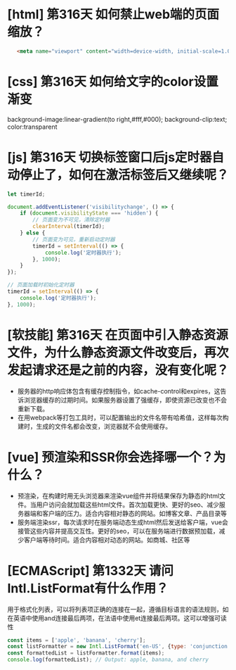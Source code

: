 # [html] 第316天 如何禁止web端的页面缩放？

```html
   <meta name="viewport" content="width=device-width, initial-scale=1.0, maximum-scale=1.0, user-scalable=no">
```

# [css] 第316天 如何给文字的color设置渐变

background-image:linear-gradient(to right,#fff,#000);
background-clip:text;
color:transparent

# [js] 第316天 切换标签窗口后js定时器自动停止了，如何在激活标签后又继续呢？

```javascript
let timerId;

document.addEventListener('visibilitychange', () => {
    if (document.visibilityState === 'hidden') {
        // 页面变为不可见，清除定时器
        clearInterval(timerId);
    } else {
        // 页面变为可见，重新启动定时器
        timerId = setInterval(() => {
            console.log('定时器执行');
        }, 1000);
    }
});

// 页面加载时初始化定时器
timerId = setInterval(() => {
    console.log('定时器执行');
}, 1000);

```

# [软技能] 第316天 在页面中引入静态资源文件，为什么静态资源文件改变后，再次发起请求还是之前的内容，没有变化呢？

- 服务器的http响应体包含有缓存控制指令，如cache-control和expires，这告诉浏览器缓存的过期时间。如果服务器设置了强缓存，即使资源已改变也不会重新下载。
- 在用webpack等打包工具时，可以配置输出的文件名带有哈希值，这样每次构建时，生成的文件名都会改变，浏览器就不会使用缓存。

# [vue] 预渲染和SSR你会选择哪一个？为什么？

- 预渲染，在构建时用无头浏览器来渲染vue组件并将结果保存为静态的html文件。当用户访问会就加载这些html文件。首次加载更快、更好的seo、减少服务器端和客户端的压力。适合内容相对静态的网站。如博客文章、产品目录等
- 服务端渲染ssr，每次请求时在服务端动态生成html然后发送给客户端，vue会接管这些内容并提高交互性。更好的seo，可以在服务端进行数据预加载，减少客户端等待时间。适合内容相对动态的网站。如商城、社区等

# [ECMAScript] 第1332天 请问Intl.ListFormat有什么作用？

用于格式化列表，可以将列表项正确的连接在一起，遵循目标语言的语法规则，如在英语中使用and连接最后两项，在法语中使用et连接最后两项。这可以增强可读性
```javascript
const items = ['apple', 'banana', 'cherry'];
const listFormatter = new Intl.ListFormat('en-US', {type: 'conjunction'});
const formattedList = listFormatter.format(items);
console.log(formattedList); // Output: apple, banana, and cherry
```
